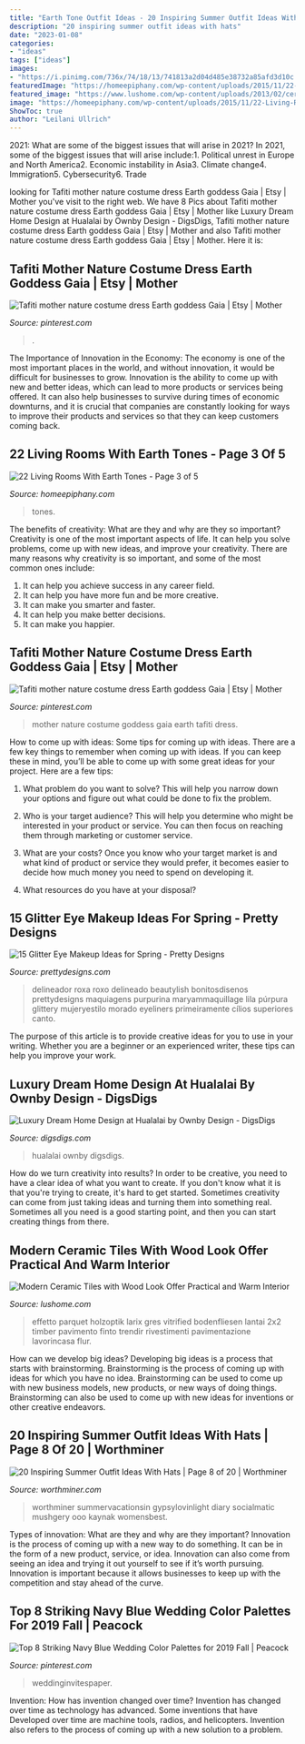 ```yaml
---
title: "Earth Tone Outfit Ideas - 20 Inspiring Summer Outfit Ideas With Hats"
description: "20 inspiring summer outfit ideas with hats"
date: "2023-01-08"
categories:
- "ideas"
tags: ["ideas"]
images:
- "https://i.pinimg.com/736x/74/18/13/741813a2d04d485e38732a85afd3d10c.jpg"
featuredImage: "https://homeepiphany.com/wp-content/uploads/2015/11/22-Living-Rooms-With-Earth-Tones-11.jpg"
featured_image: "https://www.lushome.com/wp-content/uploads/2013/02/ceramic-tiles-wood-look-floor-decoration-wall-design-4.jpg"
image: "https://homeepiphany.com/wp-content/uploads/2015/11/22-Living-Rooms-With-Earth-Tones-11.jpg"
ShowToc: true
author: "Leilani Ullrich"
---
```



2021: What are some of the biggest issues that will arise in 2021?
In 2021, some of the biggest issues that will arise include:1. Political unrest in Europe and North America2. Economic instability in Asia3. Climate change4. Immigration5. Cybersecurity6. Trade
	

		
looking for Tafiti mother nature costume dress Earth goddess Gaia | Etsy | Mother you've visit to the right web. We have 8 Pics about Tafiti mother nature costume dress Earth goddess Gaia | Etsy | Mother like Luxury Dream Home Design at Hualalai by Ownby Design - DigsDigs, Tafiti mother nature costume dress Earth goddess Gaia | Etsy | Mother and also Tafiti mother nature costume dress Earth goddess Gaia | Etsy | Mother. Here it is:
		
    
## Tafiti Mother Nature Costume Dress Earth Goddess Gaia | Etsy | Mother

<img loading=lazy src="https://i.pinimg.com/736x/74/18/13/741813a2d04d485e38732a85afd3d10c.jpg" onerror="this.onerror=null;this.src='https://tse2.mm.bing.net/th?id=OIP.nKWi7vm_YpYoDeAYz0EBsgHaJ4&amp;pid=15.1';" alt="Tafiti mother nature costume dress Earth goddess Gaia | Etsy | Mother">

_Source: pinterest.com_

>. 

	

The Importance of Innovation in the Economy:
The economy is one of the most important places in the world, and without innovation, it would be difficult for businesses to grow. Innovation is the ability to come up with new and better ideas, which can lead to more products or services being offered. It can also help businesses to survive during times of economic downturns, and it is crucial that companies are constantly looking for ways to improve their products and services so that they can keep customers coming back.

    
## 22 Living Rooms With Earth Tones - Page 3 Of 5

<img loading=lazy src="https://homeepiphany.com/wp-content/uploads/2015/11/22-Living-Rooms-With-Earth-Tones-11.jpg" onerror="this.onerror=null;this.src='https://tse2.mm.bing.net/th?id=OIP.G4Y-hFy06GVHTWm3IR3E0AHaE8&amp;pid=15.1';" alt="22 Living Rooms With Earth Tones - Page 3 of 5">

_Source: homeepiphany.com_

>tones. 

	

The benefits of creativity: What are they and why are they so important?
Creativity is one of the most important aspects of life. It can help you solve problems, come up with new ideas, and improve your creativity. There are many reasons why creativity is so important, and some of the most common ones include: 
1) It can help you achieve success in any career field.
2) It can help you have more fun and be more creative. 
3) It can make you smarter and faster. 
4) It can help you make better decisions. 
5) It can make you happier.

    
## Tafiti Mother Nature Costume Dress Earth Goddess Gaia | Etsy | Mother

<img loading=lazy src="https://i.pinimg.com/736x/8d/f6/20/8df6204f47a1c287d7fb7c4b61d9ff40.jpg" onerror="this.onerror=null;this.src='https://tse4.mm.bing.net/th?id=OIP.lLiYtGaNxR5qDKVfcXatrgHaJ4&amp;pid=15.1';" alt="Tafiti mother nature costume dress Earth goddess Gaia | Etsy | Mother">

_Source: pinterest.com_

>mother nature costume goddess gaia earth tafiti dress. 

	

How to come up with ideas: Some tips for coming up with ideas.
There are a few key things to remember when coming up with ideas. If you can keep these in mind, you’ll be able to come up with some great ideas for your project. Here are a few tips:
1. What problem do you want to solve? This will help you narrow down your options and figure out what could be done to fix the problem.

2. Who is your target audience? This will help you determine who might be interested in your product or service. You can then focus on reaching them through marketing or customer service.

3. What are your costs? Once you know who your target market is and what kind of product or service they would prefer, it becomes easier to decide how much money you need to spend on developing it.

4. What resources do you have at your disposal?

    
## 15 Glitter Eye Makeup Ideas For Spring - Pretty Designs

<img loading=lazy src="http://www.prettydesigns.com/wp-content/uploads/2015/01/Purple-Glitter-Eye-Makeup.jpg" onerror="this.onerror=null;this.src='https://tse3.mm.bing.net/th?id=OIP.5Z0oifXi2zpCqJbRhacTZAHaLM&amp;pid=15.1';" alt="15 Glitter Eye Makeup Ideas for Spring - Pretty Designs">

_Source: prettydesigns.com_

>delineador roxa roxo delineado beautylish bonitosdisenos prettydesigns maquiagens purpurina maryammaquillage lila púrpura glittery mujeryestilo morado eyeliners primeiramente cílios superiores canto. 

	

The purpose of this article is to provide creative ideas for you to use in your writing. Whether you are a beginner or an experienced writer, these tips can help you improve your work.

    
## Luxury Dream Home Design At Hualalai By Ownby Design - DigsDigs

<img loading=lazy src="https://www.digsdigs.com/photos/hualalai-luxury-home-design-great-home-at-evening.jpg" onerror="this.onerror=null;this.src='https://tse2.mm.bing.net/th?id=OIP.x1OGpEdAyk96fxP8UNhVuwAAAA&amp;pid=15.1';" alt="Luxury Dream Home Design at Hualalai by Ownby Design - DigsDigs">

_Source: digsdigs.com_

>hualalai ownby digsdigs. 

	

How do we turn creativity into results?
In order to be creative, you need to have a clear idea of what you want to create. If you don't know what it is that you're trying to create, it's hard to get started. Sometimes creativity can come from just taking ideas and turning them into something real. Sometimes all you need is a good starting point, and then you can start creating things from there.

    
## Modern Ceramic Tiles With Wood Look Offer Practical And Warm Interior

<img loading=lazy src="https://www.lushome.com/wp-content/uploads/2013/02/ceramic-tiles-wood-look-floor-decoration-wall-design-4.jpg" onerror="this.onerror=null;this.src='https://tse4.mm.bing.net/th?id=OIP._W-A2EO2hDNOFbElqgTh1AHaH_&amp;pid=15.1';" alt="Modern Ceramic Tiles with Wood Look Offer Practical and Warm Interior">

_Source: lushome.com_

>effetto parquet holzoptik larix gres vitrified bodenfliesen lantai 2x2 timber pavimento finto trendir rivestimenti pavimentazione lavorincasa flur. 

	

How can we develop big ideas?
Developing big ideas is a process that starts with brainstorming. Brainstorming is the process of coming up with ideas for which you have no idea. Brainstorming can be used to come up with new business models, new products, or new ways of doing things. Brainstorming can also be used to come up with new ideas for inventions or other creative endeavors.

    
## 20 Inspiring Summer Outfit Ideas With Hats | Page 8 Of 20 | Worthminer

<img loading=lazy src="https://worthminer.com/wp-content/uploads/2017/08/Hats-8.jpg" onerror="this.onerror=null;this.src='https://tse4.mm.bing.net/th?id=OIP.R5taPsgJYP_8X23q2_eoHAHaJ4&amp;pid=15.1';" alt="20 Inspiring Summer Outfit Ideas With Hats | Page 8 of 20 | Worthminer">

_Source: worthminer.com_

>worthminer summervacationsin gypsylovinlight diary socialmatic mushgery ooo kaynak womensbest. 

	

Types of innovation: What are they and why are they important?
Innovation is the process of coming up with a new way to do something. It can be in the form of a new product, service, or idea. Innovation can also come from seeing an idea and trying it out yourself to see if it’s worth pursuing. Innovation is important because it allows businesses to keep up with the competition and stay ahead of the curve.

    
## Top 8 Striking Navy Blue Wedding Color Palettes For 2019 Fall | Peacock

<img loading=lazy src="https://i.pinimg.com/736x/1b/d5/7a/1bd57a16716fcad06c1b40fb4ffc4efe.jpg" onerror="this.onerror=null;this.src='https://tse3.mm.bing.net/th?id=OIP.lXeFDbrznX6QNxY1JX9cXgHaQi&amp;pid=15.1';" alt="Top 8 Striking Navy Blue Wedding Color Palettes for 2019 Fall | Peacock">

_Source: pinterest.com_

>weddinginvitespaper. 

	

Invention: How has invention changed over time?
Invention has changed over time as technology has advanced. Some inventions that have Developed over time are machine tools, radios, and helicopters. Invention also refers to the process of coming up with a new solution to a problem.

